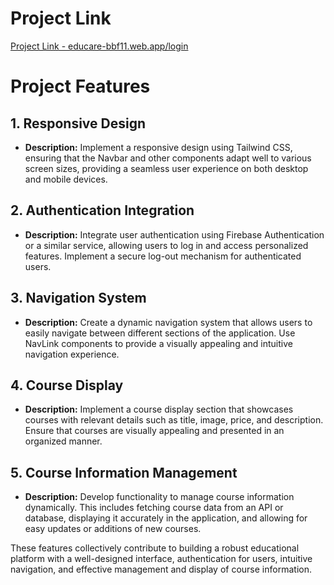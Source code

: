 # Project Link

[Project Link - educare-bbf11.web.app/login](https://educare-bbf11.web.app/login)




# Project Features

## 1. Responsive Design

- **Description:**
  Implement a responsive design using Tailwind CSS, ensuring that the Navbar and other components adapt well to various screen sizes, providing a seamless user experience on both desktop and mobile devices.

## 2. Authentication Integration

- **Description:**
  Integrate user authentication using Firebase Authentication or a similar service, allowing users to log in and access personalized features. Implement a secure log-out mechanism for authenticated users.

## 3. Navigation System

- **Description:**
  Create a dynamic navigation system that allows users to easily navigate between different sections of the application. Use NavLink components to provide a visually appealing and intuitive navigation experience.

## 4. Course Display

- **Description:**
  Implement a course display section that showcases courses with relevant details such as title, image, price, and description. Ensure that courses are visually appealing and presented in an organized manner.

## 5. Course Information Management

- **Description:**
  Develop functionality to manage course information dynamically. This includes fetching course data from an API or database, displaying it accurately in the application, and allowing for easy updates or additions of new courses.

These features collectively contribute to building a robust educational platform with a well-designed interface, authentication for users, intuitive navigation, and effective management and display of course information.

 
